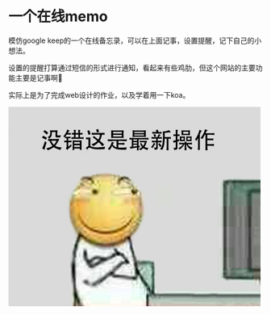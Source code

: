 # 一个在线memo

模仿google keep的一个在线备忘录，可以在上面记事，设置提醒，记下自己的小想法。

设置的提醒打算通过短信的形式进行通知，看起来有些鸡肋，但这个网站的主要功能主要是记事啊🌚

实际上是为了完成web设计的作业，以及学着用一下koa。

![](public/new-operation.jpg)